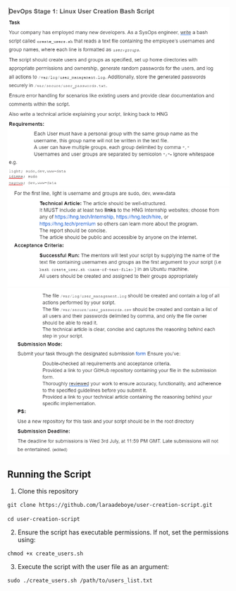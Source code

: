 ![HNG Stage 1 task 1](https://github.com/laraadeboye/HNG-devops-internship/blob/main/bashscript-linux-user-creation/images/Screenshot%202024-07-01%20064945.png)
![HNG Stage 1 task b](https://github.com/laraadeboye/HNG-devops-internship/blob/main/bashscript-linux-user-creation/images/Screenshot%202024-07-01%20065013.png)
![HNG Stage 1 task c](https://github.com/laraadeboye/HNG-devops-internship/blob/main/bashscript-linux-user-creation/images/Screenshot%202024-07-01%20065041.png)
 ## Running the Script

1. Clone this repository
```
git clone https://github.com/laraadeboye/user-creation-script.git

cd user-creation-script
```

2. Ensure the script has executable permissions. If not, set the permissions using:

```
chmod +x create_users.sh
```

3. Execute the script with the user file as an argument:

```
sudo ./create_users.sh /path/to/users_list.txt
```

